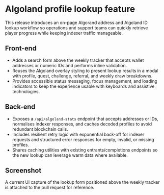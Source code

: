 # Algoland profile lookup feature

This release introduces an on-page Algorand address and Algoland ID lookup workflow so operations and support teams can quickly retrieve player progress while keeping indexer traffic manageable.

## Front-end
- Adds a search form above the weekly tracker that accepts wallet addresses or numeric IDs and performs inline validation.
- Reuses the Algoland overlay styling to present lookup results in a modal with profile, quest, challenge, referral, and weekly draw breakdowns.
- Provides accessible status messaging, focus management, and loading indicators to keep the experience usable with keyboards and assistive technologies.

## Back-end
- Exposes a `/api/algoland-stats` endpoint that accepts addresses or IDs, normalises indexer responses, and caches decoded profiles to avoid redundant blockchain calls.
- Includes resilient retry logic with exponential back-off for indexer requests and structured error responses for empty, invalid, or missing profiles.
- Shares caching utilities with existing entrants/completions endpoints so the new lookup can leverage warm data where available.

## Screenshot
A current UI capture of the lookup form positioned above the weekly tracker is attached to the pull request for reference.
